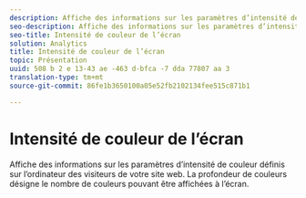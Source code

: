 ```yaml
---
description: Affiche des informations sur les paramètres d’intensité de couleur définis sur l’ordinateur des visiteurs de votre site web. La profondeur de couleurs désigne le nombre de couleurs pouvant être affichées à l’écran.
seo-description: Affiche des informations sur les paramètres d’intensité de couleur définis sur l’ordinateur des visiteurs de votre site web. La profondeur de couleurs désigne le nombre de couleurs pouvant être affichées à l’écran.
seo-title: Intensité de couleur de l’écran
solution: Analytics
title: Intensité de couleur de l’écran
topic: Présentation
uuid: 508 b 2 e 13-43 ae -463 d-bfca -7 dda 77807 aa 3
translation-type: tm+mt
source-git-commit: 86fe1b3650100a05e52fb2102134fee515c871b1

---
```



# Intensité de couleur de l’écran

Affiche des informations sur les paramètres d’intensité de couleur définis sur l’ordinateur des visiteurs de votre site web. La profondeur de couleurs désigne le nombre de couleurs pouvant être affichées à l’écran.

